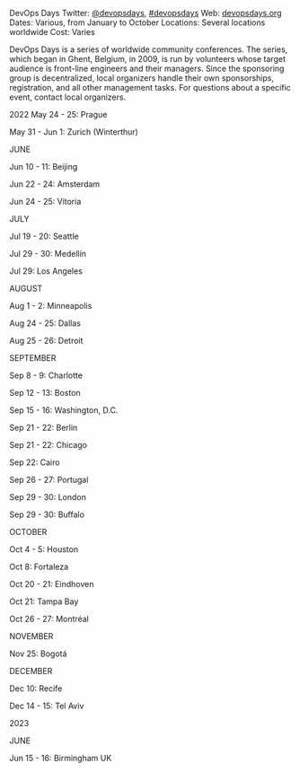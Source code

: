 DevOps Days
Twitter: [@devopsdays](https://twitter.com/devopsdays), [#devopsdays](https://twitter.com/search?q=%23devopsdays&src=typd)
Web: [devopsdays.org](https://devopsdays.org/)
Dates: Various, from January to October
Locations: Several locations worldwide
Cost: Varies

DevOps Days is a series of worldwide community conferences. 
The series, which began in Ghent, Belgium, in 2009, is run by volunteers whose target audience is front-line engineers and their managers. 
Since the sponsoring group is decentralized, local organizers handle their own sponsorships, registration, and all other management tasks. 
For questions about a specific event, contact local organizers.

2022
May 24 - 25: Prague

May 31 - Jun 1: Zurich (Winterthur)

JUNE

Jun 10 - 11: Beijing

Jun 22 - 24: Amsterdam

Jun 24 - 25: Vitoria

JULY

Jul 19 - 20: Seattle

Jul 29 - 30: Medellín

Jul 29: Los Angeles

AUGUST

Aug 1 - 2: Minneapolis

Aug 24 - 25: Dallas

Aug 25 - 26: Detroit

SEPTEMBER

Sep 8 - 9: Charlotte

Sep 12 - 13: Boston

Sep 15 - 16: Washington, D.C.

Sep 21 - 22: Berlin

Sep 21 - 22: Chicago

Sep 22: Cairo

Sep 26 - 27: Portugal

Sep 29 - 30: London

Sep 29 - 30: Buffalo

OCTOBER

Oct 4 - 5: Houston

Oct 8: Fortaleza

Oct 20 - 21: Eindhoven

Oct 21: Tampa Bay

Oct 26 - 27: Montréal

NOVEMBER

Nov 25: Bogotá

DECEMBER

Dec 10: Recife

Dec 14 - 15: Tel Aviv

2023

JUNE

Jun 15 - 16: Birmingham UK
